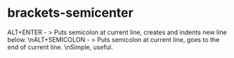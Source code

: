 # brackets-semicenter
ALT+ENTER - > Puts semicolon at current line, creates and indents new line below. \nALT+SEMICOLON - > Puts semicolon at current line, goes to the end of current line. \nSimple, useful.
